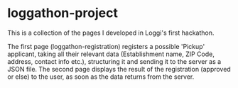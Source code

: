 # loggathon-project
This is a collection of the pages I developed in Loggi's first hackathon.

The first page (loggathon-registration) registers a possible 'Pickup' applicant, taking all their relevant data (Establishment name, ZIP Code, address, contact info etc.), structuring it and sending it to the server as a JSON file. The second page displays the result of the registration (approved or else) to the user, as soon as the data returns from the server.
